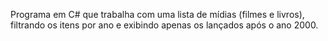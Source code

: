 Programa em C# que trabalha com uma lista de mídias (filmes e livros), filtrando os itens por ano e exibindo apenas os lançados após o ano 2000.
